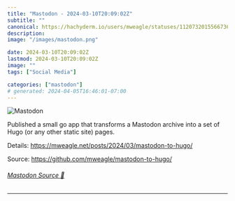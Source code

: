```yaml
---
title: "Mastodon - 2024-03-10T20:09:02Z"
subtitle: ""
canonical: https://hachyderm.io/users/mweagle/statuses/112073201556673620
description:
image: "/images/mastodon.png"

date: 2024-03-10T20:09:02Z
lastmod: 2024-03-10T20:09:02Z
image: ""
tags: ["Social Media"]

categories: ["mastodon"]
# generated: 2024-04-05T16:46:01-07:00
---
```

![Mastodon](/images/mastodon.png)

<p>Published a small go app that transforms a Mastodon archive into a set of Hugo (or any other static site) pages. </p><p>Details: <a href="https://mweagle.net/posts/2024/03/mastodon-to-hugo/" target="_blank" rel="nofollow noopener noreferrer" translate="no"><span class="invisible">https://</span><span class="ellipsis">mweagle.net/posts/2024/03/mast</span><span class="invisible">odon-to-hugo/</span></a></p><p>Source: <a href="https://github.com/mweagle/mastodon-to-hugo/" target="_blank" rel="nofollow noopener noreferrer" translate="no"><span class="invisible">https://</span><span class="ellipsis">github.com/mweagle/mastodon-to</span><span class="invisible">-hugo/</span></a></p>


###### [Mastodon Source 🐘](https://hachyderm.io/@mweagle/112073201556673620)

___

